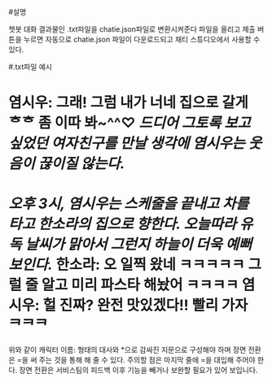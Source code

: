 #설명

챗봇 대화 결과물인 .txt파일을 chatie.json파일로 변환시켜준다
파일을 올리고 제출 버튼을 누르면 자동으로 chatie.json 파일이 다운로드되고 채티 스튜디오에서 사용할 수 있다.

#.txt파일 예시

염시우: 그래! 그럼 내가 너네 집으로 갈게 ᄒᄒ
좀 이따 봐~^^♡
*드디어 그토록 보고 싶었던
여자친구를 만날 생각에
염시우는 웃음이 끊이질 않는다.*
=
*오후 3시, 염시우는 스케줄을 끝내고 차를 타고 한소라의 집으로 향한다.
오늘따라 유독 날씨가 맑아서 그런지 하늘이 더욱 예뻐 보인다.*
한소라: 오 일찍 왔네 ㅋㅋㅋㅋㅋ 그럴 줄
알고 미리 파스타 해놨어 ㅋㅋㅋㅋ
염시우: 헐 진짜? 완전 맛있겠다!!
빨리 가자 ᄏᄏᄏ
=

위와 같이 캐릭터 이름: 형태의 대사와 *으로 감싸진 지문으로 구성해야 하며 장면 전환은 =을 써 주는 것을 통해 해 줄 수 있다. 주의할 점은 마지막 줄에 =을 대입해 주어야 한다. 장면 전환은 서비스팀의 피드백 이후 기능을 빼거나 보완할 필요가 있어 보입니다.
